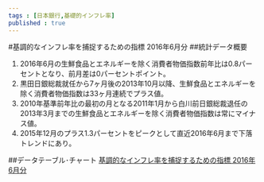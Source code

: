 ```yaml
--- 
tags : [日本銀行,基礎的インフレ率] 
published : true
---
```

#基調的なインフレ率を捕捉するための指標 2016年6月分 
##統計データ概要
1. 2016年6月の生鮮食品とエネルギーを除く消費者物価指数前年比は0.8パーセントとなり、前月差は0パーセントポイント。
1. 黒田日銀総裁就任から7ヶ月後の2013年10月以降、生鮮食品とエネルギーを除く消費者物価指数は33ヶ月連続でプラス値。
1. 2010年基準前年比の最初の月となる2011年1月から白川前日銀総裁退任の2013年3月までの生鮮食品とエネルギーを除く消費者物価指数は常にマイナス値。
1. 2015年12月のプラス1.3パーセントをピークとして直近2016年6月まで下落トレンドにあり。
   
##データテーブル･チャート
[基調的なインフレ率を捕捉するための指標 2016年6月分](http://knowledgevault.saecanet.com/charts/am-consulting.co.jp-2016-08-03-16-24-20.html)

